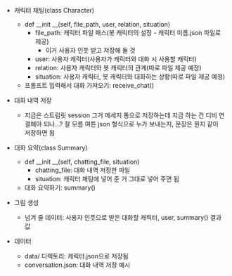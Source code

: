 - 캐릭터 채팅(class Character)
    - def __init __(self, file_path, user, relation, situation)
        - file_path: 캐릭터 파일 패스(봇 캐릭터의 설정 - 캐릭터 이름.json 파일로 제공)
            - 이거 사용자 인풋 받고 저장해 둘 것
        - user: 사용자 캐릭터(사용자가 캐릭터와 대화 시 사용할 캐릭터)
        - relation: 사용자 캐릭터와 봇 캐릭터의 관계(따로 파일 제공 예정)
        - situation: 사용자 캐릭터, 봇 캐릭터와 대화하는 상황(따로 파일 제공 예정)
    - 프롬프트 입력해서 대화 가져오기: receive_chat()

- 대화 내역 저장
    - 지금은 스트림릿 session 그거 메세지 통으로 저장하는데 지금 하는 건 디비 연결해야 되나…? 잘 모름 여튼 json 형식으로 누가 보내는지, 문장은 뭔지 같이 저장하면 됨

- 대화 요약(class Summary)
    - def __init __(self, chatting_file, situation)
        - chatting_file: 대화 내역 저장한 파일
        - situation: 캐릭터 채팅에 넣어 준 거 그대로 넣어 주면 됨
    - 대화 요약하기: summary()

- 그림 생성
    - 넘겨 줄 데이터: 사용자 인풋으로 받은 대화할 캐릭터, user, summary() 결과값

- 데이터
    - data/ 디렉토리: 캐릭터.json으로 저장됨
    - conversation.json: 대화 내역 저장 예시